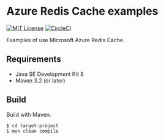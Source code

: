 # Azure Redis Cache examples
[![MIT License](https://img.shields.io/badge/license-MIT-blue.svg)](LICENSE)
[![CircleCI](https://circleci.com/gh/changeworld/azure-redis-cache-examples.svg?style=svg)](https://circleci.com/gh/changeworld/azure-redis-cache-examples)

Examples of use Microsoft Azure Redis Cache.

## Requirements

* Java SE Development Kit 8
* Maven 3.2 (or later)

## Build

Build with Maven.

```
$ cd target-project
$ mvn clean compile
```
